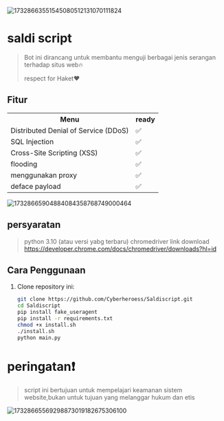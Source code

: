 ![17328663551545080512131070111824](https://github.com/user-attachments/assets/1e4c1887-9d98-485e-ac0e-5d6edc5ee8ad)

# saldi script
> Bot ini dirancang untuk membantu menguji berbagai jenis serangan terhadap situs web🔥
>
> respect for Haket❤️
## Fitur

<table>
  <tr>
    <th>Menu</th>
    <th>ready</th>
  </tr>
  <tr>
    <td>Distributed Denial of Service (DDoS)</td>
    <td>✅</td>
  </tr>
  <tr>
    <td>SQL Injection</td>
    <td>✅</td>
  </tr>
  <tr>
    <td>Cross-Site Scripting (XSS)</td>
    <td>✅</td>
  </tr>
  <tr>
    <td>flooding</td>
    <td>✅</td>
  </tr>
  <tr>
    <td>menggunakan proxy</td>
    <td>✅</td>
  </tr>
  <tr>
  </tr>
  <tr>
    <td>deface payload</td>
    <td>✅</td>
  </tr>
</table>

![17328665904884084358768749000464](https://github.com/user-attachments/assets/b953cf61-eb09-4091-b4ce-8076426b8fca)


## persyaratan 
> python 3.10 (atau versi yabg terbaru)
> chromedriver
> link download https://developer.chrome.com/docs/chromedriver/downloads?hl=id

## Cara Penggunaan

1. Clone repository ini:
   ```bash
   git clone https://github.com/Cyberheroess/Saldiscript.git
   cd Saldiscript
   pip install fake_useragent
   pip install -r requirements.txt
   chmod +x install.sh
   ./install.sh
   python main.py
   ```
# peringatan❗
> script ini bertujuan untuk mempelajari keamanan sistem website,bukan untuk tujuan yang melanggar hukum dan etis

![17328665569298873019182675306100](https://github.com/user-attachments/assets/b27464a9-bb03-4889-8cd6-6ef001dc3f0a)
